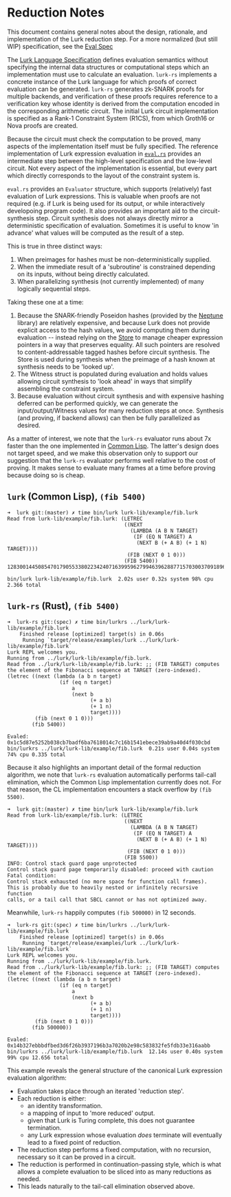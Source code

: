 # Reduction Notes

This document contains general notes about the design, rationale, and implementation of the Lurk reduction step. For a
more normalized (but still WIP) specification, see the [Eval Spec](eval.md)

The [Lurk Language Specification](https://github.com/lurk-lang/lurk/blob/master/spec/v0-1.md) defines evaluation
semantics without specifying the internal data structures or computational steps which an implementation must use to
calculate an evaluation. `lurk-rs` implements a concrete instance of the Lurk language for which proofs of correct
evaluation can be generated. `lurk-rs` generates zk-SNARK proofs for multiple backends, and verification of these
proofs requires reference to a verification key whose identity is derived from the computation encoded in the
corresponding arithmetic circuit. The initial Lurk circuit implementation is specified as a Rank-1 Constraint System
(R1CS), from which Groth16 or Nova proofs are created.

Because the circuit must check the computation to be proved, many aspects of the implementation itself must be fully
specified. The reference implementation of Lurk expression evaluation in
[`eval.rs`](https://github.com/lurk-lang/lurk-rs/blob/master/src/eval.rs) provides an intermediate step between the
high-level specification and the low-level circuit. Not every aspect of the implementation is essential, but every part
which directly corresponds to the layout of the constraint system is.

`eval.rs` provides an `Evaluator` structure, which supports (relatively) fast evaluation of Lurk expressions. This is
valuable when proofs are not required (e.g. if Lurk is being used for its output, or while interactively developoing program
code). It also provides an important aid to the circuit-synthesis step. Circuit synthesis does not always
directly mirror a deterministic specification of evaluation. Sometimes it is useful to know 'in advance' what values
will be computed as the result of a step.

This is true in three distinct ways:
1. When preimages for hashes must be non-deterministically supplied.
2. When the immediate result of a 'subroutine' is constrained depending on its inputs, without being directly calculated.
3. When parallelizing synthesis (not currently implemented) of many logically sequential steps.

Taking these one at a time:
1. Because the SNARK-friendly Poseidon hashes (provided by the [Neptune](https://github.com/filecoin-project/neptune)
   library) are relatively expensive, and because Lurk does not provide explicit access to the hash values, we avoid
   computing them during evaluation -- instead relying on the
   [Store](https://github.com/lurk-lang/lurk-rs/blob/master/src/store.rs) to manage cheaper expression pointers in a way
   that preserves equality. All such pointers are resolved to content-addressable tagged hashes before circuit
   synthesis. The Store is used during synthesis when the preimage of a hash known at synthesis needs to be 'looked
   up'.
2. The Witness struct is populated during evaluation and holds values allowing circuit synthesis to 'look ahead' in ways
   that simplify assembling the constraint system.
3. Because evaluation without circuit synthesis and with expensive hashing deferred can be performed quickly, we can
   generate the input/output/Witness values for many reduction steps at once. Synthesis (and proving, if backend allows)
   can then be fully parallelized as desired.


As a matter of interest, we note that the `lurk-rs` evaluator runs about 7x faster than the one implemented in [Common
Lisp](https://github.com/lurk-lang/lurk/blob/master/api/api.lisp). The latter's design does not target speed, and we
make this observation only to support our suggestion that the `lurk-rs` evaluator performs well relative to the cost of
proving. It makes sense to evaluate many frames at a time before proving because doing so is cheap.


## `lurk` (Common Lisp), `(fib 5400)`
```
➜  lurk git:(master) ✗ time bin/lurk lurk-lib/example/fib.lurk
Read from lurk-lib/example/fib.lurk: (LETREC
                                      ((NEXT
                                        (LAMBDA (A B N TARGET)
                                         (IF (EQ N TARGET) A
                                          (NEXT B (+ A B) (+ 1 N) TARGET))))
                                       (FIB (NEXT 0 1 0)))
                                      (FIB 5400))
12830014450854701790553380223424071639959627994639628877157030037091896200381

bin/lurk lurk-lib/example/fib.lurk  2.02s user 0.32s system 98% cpu 2.366 total
```

## `lurk-rs` (Rust), `(fib 5400)`
```
➜  lurk-rs git:(spec) ✗ time bin/lurkrs ../lurk/lurk-lib/example/fib.lurk
    Finished release [optimized] target(s) in 0.06s
     Running `target/release/examples/lurk ../lurk/lurk-lib/example/fib.lurk`
Lurk REPL welcomes you.
Running from ../lurk/lurk-lib/example/fib.lurk.
Read from ../lurk/lurk-lib/example/fib.lurk: ;; (FIB TARGET) computes the element of the Fibonacci sequence at TARGET (zero-indexed).
(letrec ((next (lambda (a b n target)
                 (if (eq n target)
                     a
                     (next b
                           (+ a b)
                           (+ 1 n)
                           target))))
         (fib (next 0 1 0)))
        (fib 5400))

Evaled: 0x1c5d87e5252b038cb7badf6ba7618014c7c16b1541ebece39ab9a40d4f030cbd
bin/lurkrs ../lurk/lurk-lib/example/fib.lurk  0.21s user 0.04s system 74% cpu 0.335 total
```

Because it also highlights an important detail of the formal reduction algorithm, we note that `lurk-rs` evaluation
automatically performs tail-call elimination, which the Common Lisp implementation currently does not. For that reason,
the CL implementation encounters a stack overflow by `(fib 5500)`.


```
➜  lurk git:(master) ✗ time bin/lurk lurk-lib/example/fib.lurk
Read from lurk-lib/example/fib.lurk: (LETREC
                                      ((NEXT
                                        (LAMBDA (A B N TARGET)
                                         (IF (EQ N TARGET) A
                                          (NEXT B (+ A B) (+ 1 N) TARGET))))
                                       (FIB (NEXT 0 1 0)))
                                      (FIB 5500))
INFO: Control stack guard page unprotected
Control stack guard page temporarily disabled: proceed with caution
Fatal condition:
Control stack exhausted (no more space for function call frames).
This is probably due to heavily nested or infinitely recursive function
calls, or a tail call that SBCL cannot or has not optimized away.
```

Meanwhile, `lurk-rs` happily computes `(fib 500000)` in 12 seconds.

```
➜  lurk-rs git:(spec) ✗ time bin/lurkrs ../lurk/lurk-lib/example/fib.lurk
    Finished release [optimized] target(s) in 0.06s
     Running `target/release/examples/lurk ../lurk/lurk-lib/example/fib.lurk`
Lurk REPL welcomes you.
Running from ../lurk/lurk-lib/example/fib.lurk.
Read from ../lurk/lurk-lib/example/fib.lurk: ;; (FIB TARGET) computes the element of the Fibonacci sequence at TARGET (zero-indexed).
(letrec ((next (lambda (a b n target)
                 (if (eq n target)
                     a
                     (next b
                           (+ a b)
                           (+ 1 n)
                           target))))
         (fib (next 0 1 0)))
        (fib 500000))

Evaled: 0x14b327ebbbdfbed3d6f26b3937196b3a7020b2e98c583832fe5fdb33e316aabb
bin/lurkrs ../lurk/lurk-lib/example/fib.lurk  12.14s user 0.40s system 99% cpu 12.656 total
```

This example reveals the general structure of the canonical Lurk expression evaluation algorithm:

- Evaluation takes place through an iterated 'reduction step'.
- Each reduction is either:
  - an identity transformation.
  - a mapping of input to 'more reduced' output.
  - given that Lurk is Turing complete, this does not guarantee termination.
  - any Lurk expression whose evaluation *does* terminate will eventually lead to a fixed point of reduction.
- The reduction step performs a fixed computation, with no recursion, necessary so it can be proved in a circuit.
- The reduction is performed in continuation-passing style, which is what allows a complete evaluation to be sliced into
  as many reductions as needed.
- This leads naturally to the tail-call elimination observed above.

